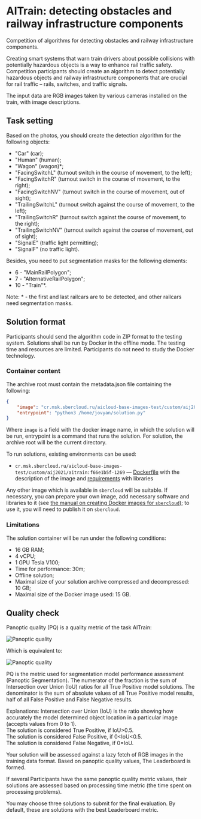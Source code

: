 AITrain: detecting obstacles and railway infrastructure components
=================================

Competition of algorithms for detecting obstacles and railway infrastructure components.  

Creating smart systems that warn train drivers about possible collisions with potentially hazardous objects is a way to enhance rail traffic safety. Competition participants should create an algorithm to detect potentially hazardous objects and railway infrastructure components that are crucial for rail traffic – rails, switches, and traffic signals.

The input data are RGB images taken by various cameras installed on the train, with image descriptions.


## Task setting

Based on the photos, you should create the detection algorithm for the following objects:
- "Car" (car);
- "Human" (human);
- "Wagon" (wagon)*;
- "FacingSwitchL" (turnout switch in the course of movement, to the left);
- "FacingSwitchR" (turnout switch in the course of movement, to the right);
- "FacingSwitchNV" (turnout switch in the course of movement, out of sight);
- "TrailingSwitchL" (turnout switch against the course of movement, to the left);
- "TrailingSwitchR" (turnout switch against the course of movement, to the right);
- "TrailingSwitchNV" (turnout switch against the course of movement, out of sight);
- "SignalE" (traffic light permitting);
- "SignalF" (no traffic light).

Besides, you need to put segmentation masks for the following elements:
 - 6 - "MainRailPolygon";
 - 7 - "AlternativeRailPolygon";
 - 10 - "Train"*.

Note: * - the first and last railcars are to be detected, and other railcars need segmentation masks.


## Solution format

Participants should send the algorithm code in ZIP format to the testing system. Solutions shall be run by Docker in the offline mode. The testing time and resources are limited. Participants do not need to study the Docker technology.

### Container content

The archive root must contain the metadata.json file containing the following:
```json
{
    "image": "cr.msk.sbercloud.ru/aicloud-base-images-test/custom/aij2021/aitrain:f66e1b5f-1269",
    "entrypoint": "python3 /home/jovyan/solution.py"
}
```

Where `image` is a field with the docker image name, in which the solution will be run, entrypoint is a command that runs the solution. For solution, the archive root will be the current directory. 

To run solutions, existing environments can be used:

- `cr.msk.sbercloud.ru/aicloud-base-images-test/custom/aij2021/aitrain:f66e1b5f-1269` — [Dockerfile](https://github.com/sberbank-ai/railway_infrastructure_detection_aij2021/blob/main/Dockerfile) with the description of the image and [requirements](https://github.com/sberbank-ai/railway_infrastructure_detection_aij2021/blob/main/requirements.txt) with libraries

Any other image which is available in `sbercloud` will be suitable. If necessary, you can prepare your own image, add necessary software and libraries to it (see [the manual on creating Docker images for `sbercloud`](https://github.com/sberbank-ai/railway_infrastructure_detection_aij2021/blob/main/sbercloud_instruction.md)); to use it, you will need to publish it on `sbercloud`.

### Limitations

The solution container will be run under the following conditions:

- 16 GB RAM;
- 4 vCPU;
- 1 GPU Tesla V100;
- Time for performance: 30m;
- Offline solution;
- Maximal size of your solution archive compressed and decompressed: 10 GB;
- Maximal size of the Docker image used: 15 GB.

## Quality check

Panoptic quality (PQ) is a quality metric of the task AITrain:

![Panoptic quality](https://raw.githubusercontent.com/sberbank-ai/railway_infrastructure_detection_aij2021/main/images/pq_1.png)  

Which is equivalent to:  

![Panoptic quality](https://raw.githubusercontent.com/sberbank-ai/railway_infrastructure_detection_aij2021/main/images/pq_2.png)  

PQ is the metric used for segmentation model performance assessment (Panoptic Segmentation). The numerator of the fraction is the sum of  Intersection over Union (IoU) ratios for all True Positive model solutions. The denominator is the sum of absolute values of all True Positive model results, half of all False Positive and False Negative results.

Explanations: Intersection over Union (IoU) is the ratio showing how accurately the model determined object location in a particular image (accepts values from 0 to 1).  
The solution is considered True Positive, if IoU>0.5.  
The solution is considered False Positive, if 0<IoU<0.5.  
The solution is considered False Negative, if 0=IoU.  

Your solution will be assessed against a lazy fetch of RGB images in the training data format. Based on panoptic quality values, The Leaderboard is formed.  

If several Participants have the same panoptic quality metric values, their solutions are assessed based on processing time metric (the time spent on processing problems).  

You may choose three solutions to submit for the final evaluation. By default, these are solutions with the best Leaderboard metric.
